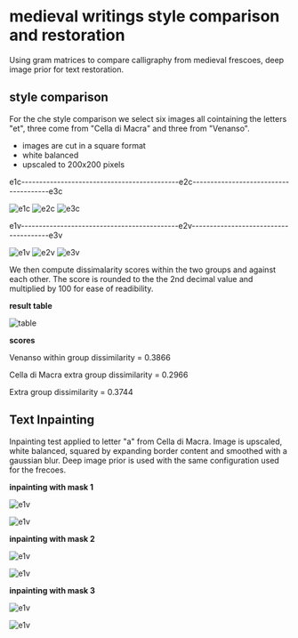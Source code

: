 # medieval writings style comparison and restoration  
Using gram matrices to compare calligraphy from medieval frescoes, deep image prior for text restoration. 

## style comparison 
For the che style comparison we select six images all cointaining the letters "et", three come from "Cella di Macra" and three from "Venanso".

 - images are cut in a square format 
 - white balanced 
 - upscaled to 200x200 pixels 


e1c--------------------------------------------e2c--------------------------------------e3c


![e1c](https://github.com/fmerizzi/text_style_comparison/blob/main/sample_images/e1c.png)
![e2c](https://github.com/fmerizzi/text_style_comparison/blob/main/sample_images/e2c.png)
![e3c](https://github.com/fmerizzi/text_style_comparison/blob/main/sample_images/e3c.png)


e1v--------------------------------------------e2v--------------------------------------e3v


![e1v](https://github.com/fmerizzi/text_style_comparison/blob/main/sample_images/e1v.png)
![e2v](https://github.com/fmerizzi/text_style_comparison/blob/main/sample_images/e2v.png)
![e3v](https://github.com/fmerizzi/text_style_comparison/blob/main/sample_images/e3v.png)

We then compute dissimalarity scores within the two groups and against each other. 
The score is rounded to the the 2nd decimal value and multiplied by 100 for ease of readibility. 

**result table**


![table](https://github.com/fmerizzi/text_style_comparison/blob/main/Screenshot_20221015_185331.png)

**scores**


Venanso within group dissimilarity = 0.3866

Cella di Macra extra group dissimilarity = 0.2966

Extra group dissimilarity = 0.3744

## Text Inpainting 
Inpainting test applied to letter "a" from Cella di Macra. Image is upscaled, white balanced, squared by expanding border content and smoothed with a gaussian blur. 
Deep image prior is used with the same configuration used for the frecoes. 

**inpainting with mask 1**


![e1v](https://github.com/fmerizzi/text_style_comparison/blob/main/text_inpainting/inpaintingA_mask1summary.png)


![e1v](https://github.com/fmerizzi/text_style_comparison/blob/main/text_inpainting/res_mask1.png)


**inpainting with mask 2**


![e1v](https://github.com/fmerizzi/text_style_comparison/blob/main/text_inpainting/inpaintingA_mask2summary.png)


![e1v](https://github.com/fmerizzi/text_style_comparison/blob/main/text_inpainting/res_mask2.png)


**inpainting with mask 3**


![e1v](https://github.com/fmerizzi/text_style_comparison/blob/main/text_inpainting/inpaintingA_mask3summary.png)


![e1v](https://github.com/fmerizzi/text_style_comparison/blob/main/text_inpainting/res_mask3.png)


